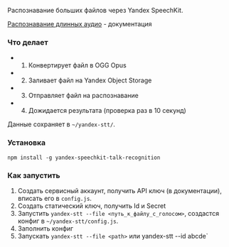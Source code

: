 Распознавание больших файлов через Yandex SpeechKit.

[Распознавание длинных аудио](https://cloud.yandex.ru/docs/speechkit/stt/transcribation) - документация

### Что делает
- 1. Конвертирует файл в OGG Opus
- 2. Заливает файл на Yandex Object Storage
- 3. Отправляет файл на распознавание
- 4. Дожидается результата (проверка раз в 10 секунд)

Данные сохраняет в `~/yandex-stt/`.

### Установка
```
npm install -g yandex-speechkit-talk-recognition
```

### Как запустить
1. Создать сервисный аккаунт, получить API ключ (в документации), вписать его в `config.js`.
2. Создать статический ключ, получить Id и Secret
3. Запустить `yandex-stt --file <путь_к_файлу_с_голосом>`, создастся конфиг в `~/yandex-stt/config.js`.
4. Заполнить конфиг
5. Запускать `yandex-stt --file <path>` или yandex-stt --id abcde`
